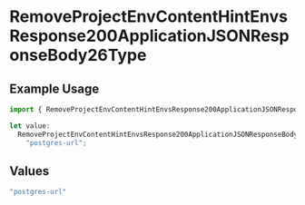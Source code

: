 # RemoveProjectEnvContentHintEnvsResponse200ApplicationJSONResponseBody26Type

## Example Usage

```typescript
import { RemoveProjectEnvContentHintEnvsResponse200ApplicationJSONResponseBody26Type } from "@simplesagar/vercel/models/removeprojectenvop.js";

let value:
  RemoveProjectEnvContentHintEnvsResponse200ApplicationJSONResponseBody26Type =
    "postgres-url";
```

## Values

```typescript
"postgres-url"
```